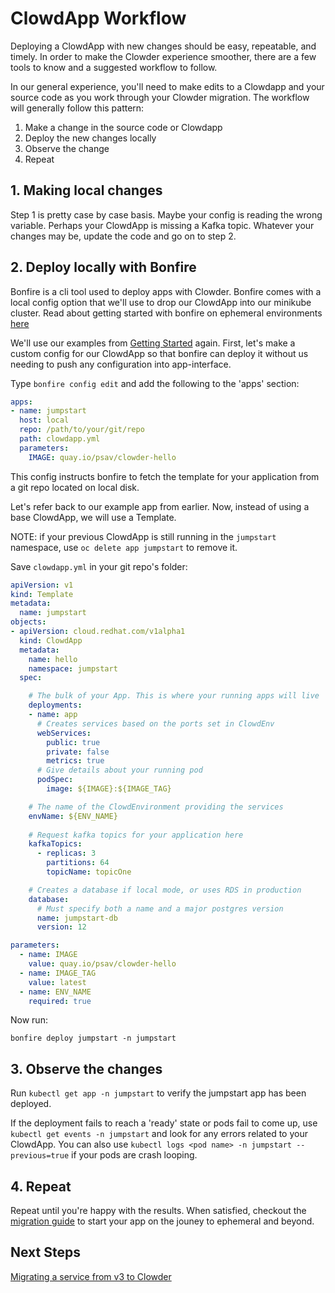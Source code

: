 # ClowdApp Workflow

Deploying a ClowdApp with new changes should be easy, repeatable, and timely. In
order to make the Clowder experience smoother, there are a few tools to know and
a suggested workflow to follow.

In our general experience, you'll need to make edits to a Clowdapp and your
source code as you work through your Clowder migration. The workflow will
generally follow this pattern: 

1. Make a change in the source code or Clowdapp
2. Deploy the new changes locally
3. Observe the change 
4. Repeat

## 1. Making local changes
Step 1 is pretty case by case basis. Maybe your config is reading the wrong
variable. Perhaps your ClowdApp is missing a Kafka topic. Whatever your changes
may be, update the code and go on to step 2. 

## 2. Deploy locally with Bonfire

Bonfire is a cli tool used to deploy apps with Clowder. Bonfire comes with
a local config option that we'll use to drop our ClowdApp into our minikube
cluster. Read about getting started with bonfire on ephemeral environments [here](https://clouddot.pages.redhat.com/docs/dev/getting-started/ephemeral/index.html)

We'll use our examples from [Getting Started](https://github.com/RedHatInsights/clowder/blob/master/docs/usage/getting-started.rst) again. First, let's make a custom config for our ClowdApp so that bonfire can deploy it without
us needing to push any configuration into app-interface.

Type `bonfire config edit` and add the following to the 'apps' section:

```yaml
apps:
- name: jumpstart
  host: local
  repo: /path/to/your/git/repo
  path: clowdapp.yml
  parameters:
    IMAGE: quay.io/psav/clowder-hello
```

This config instructs bonfire to fetch the template for your application from a git repo located on local disk.

Let's refer back to our example app from earlier. Now, instead of using a base ClowdApp, we will use a Template. 

NOTE: if your previous ClowdApp is still running in the `jumpstart` namespace, use ``oc delete app jumpstart`` to remove it. 

Save ``clowdapp.yml`` in your git repo's folder:

```yaml
apiVersion: v1
kind: Template
metadata:
  name: jumpstart
objects:
- apiVersion: cloud.redhat.com/v1alpha1
  kind: ClowdApp
  metadata:
    name: hello
    namespace: jumpstart
  spec:

    # The bulk of your App. This is where your running apps will live
    deployments:
    - name: app
      # Creates services based on the ports set in ClowdEnv
      webServices:
        public: true
        private: false
        metrics: true
      # Give details about your running pod
      podSpec:
        image: ${IMAGE}:${IMAGE_TAG}

    # The name of the ClowdEnvironment providing the services
    envName: ${ENV_NAME}
    
    # Request kafka topics for your application here
    kafkaTopics:
      - replicas: 3
        partitions: 64
        topicName: topicOne

    # Creates a database if local mode, or uses RDS in production
    database:
      # Must specify both a name and a major postgres version
      name: jumpstart-db
      version: 12

parameters:
  - name: IMAGE
    value: quay.io/psav/clowder-hello
  - name: IMAGE_TAG
    value: latest
  - name: ENV_NAME
    required: true
```


Now run:

```shell
bonfire deploy jumpstart -n jumpstart
```

## 3. Observe the changes
Run ``kubectl get app -n jumpstart`` to verify the jumpstart app has been deployed.

If the deployment fails to reach a 'ready' state or pods fail to come up, use ``kubectl get events -n jumpstart`` and look for any errors related to your ClowdApp. You can also use ``kubectl logs <pod name> -n jumpstart --previous=true`` if your pods are crash looping.

## 4. Repeat
Repeat until you're happy with the results. When satisfied, checkout the
[migration guide](../../migration/migration/) to start your app on the jouney to ephemeral and beyond.   


## Next Steps
[Migrating a service from v3 to Clowder](../../migration/migration)
